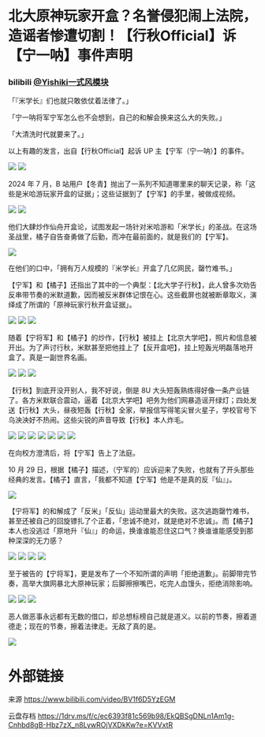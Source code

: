 # 北大原神玩家开盒？名誉侵犯闹上法院，造谣者惨遭切割！【行秋Official】诉【宁一呐】事件声明

### bilibili [@Yishiki一式风模块](https://space.bilibili.com/643362376)

「『米学长』们也就只敢依仗着法律了。」

「宁一呐将军宁军怎么也不会想到，自己的和解会换来这么大的失败。」

「大清洗时代就要来了。」

以上有趣的发言，出自【行秋Official】起诉 UP 主【宁军（宁一呐）】的事件。

![](https://raw.githubusercontent.com/bxx-114514/genshinimpact-and-media/refs/heads/main/images/BV1f6D5YzEGM/1.jpg)
![](https://raw.githubusercontent.com/bxx-114514/genshinimpact-and-media/refs/heads/main/images/BV1f6D5YzEGM/2.jpg)

2024 年 7 月，B 站用户【冬青】抛出了一系列不知道哪里来的聊天记录，称「这些是米哈游玩家开盒的证据」；这些证据到了【宁军】的手里，被做成视频。

![](https://raw.githubusercontent.com/bxx-114514/genshinimpact-and-media/refs/heads/main/images/BV1f6D5YzEGM/3.jpg)
![](https://raw.githubusercontent.com/bxx-114514/genshinimpact-and-media/refs/heads/main/images/BV1f6D5YzEGM/4.jpg)

他们大肆炒作仙舟开盒论，试图发起一场针对米哈游和「米学长」的圣战。在这场圣战里，橘子自告奋勇做了后勤，而冲在最前面的，就是我们的【宁军】。

![](https://raw.githubusercontent.com/bxx-114514/genshinimpact-and-media/refs/heads/main/images/BV1f6D5YzEGM/5.jpg)

在他们的口中，「拥有万人规模的『米学长』开盒了几亿网民，罄竹难书。」

【宁军】和【橘子】还指出了其中的一个典型：【北大学子行秋】，此人曾多次劝告反串带节奏的米默道歉，因而被反米群体记恨在心。这些截屏也就被断章取义，演绎成了所谓的「原神玩家行秋开盒证据」。

![](https://raw.githubusercontent.com/bxx-114514/genshinimpact-and-media/refs/heads/main/images/BV1f6D5YzEGM/6.jpg)
![](https://raw.githubusercontent.com/bxx-114514/genshinimpact-and-media/refs/heads/main/images/BV1f6D5YzEGM/7.jpg)
![](https://raw.githubusercontent.com/bxx-114514/genshinimpact-and-media/refs/heads/main/images/BV1f6D5YzEGM/8.jpg)

随着【宁将军】和【橘子】的炒作，【行秋】被挂上【北京大学吧】，照片和信息被开出。为了声讨行秋，米默甚至把他挂上了【反开盒吧】，挂上短轰光明磊落地开盒了。真是一副世界名画。

![](https://raw.githubusercontent.com/bxx-114514/genshinimpact-and-media/refs/heads/main/images/BV1f6D5YzEGM/9.jpg)
![](https://raw.githubusercontent.com/bxx-114514/genshinimpact-and-media/refs/heads/main/images/BV1f6D5YzEGM/10.jpg)
![](https://raw.githubusercontent.com/bxx-114514/genshinimpact-and-media/refs/heads/main/images/BV1f6D5YzEGM/11.jpg)

【行秋】到底开没开别人，我不好说，倒是 8U 大头短轰熟练得好像一条产业链了。各方米默联合震动，逼着【北京大学吧】吧务为他们网暴造谣开绿灯；四处发送【行秋】大头，昼夜短轰【行秋】全家，举报信写得笔尖冒火星子，学校官号下乌泱泱好不热闹。这些尖锐的声音导致【行秋】本人炸毛。

![](https://raw.githubusercontent.com/bxx-114514/genshinimpact-and-media/refs/heads/main/images/BV1f6D5YzEGM/12.jpg)
![](https://raw.githubusercontent.com/bxx-114514/genshinimpact-and-media/refs/heads/main/images/BV1f6D5YzEGM/13.jpg)
![](https://raw.githubusercontent.com/bxx-114514/genshinimpact-and-media/refs/heads/main/images/BV1f6D5YzEGM/14.jpg)
![](https://raw.githubusercontent.com/bxx-114514/genshinimpact-and-media/refs/heads/main/images/BV1f6D5YzEGM/15.jpg)
![](https://raw.githubusercontent.com/bxx-114514/genshinimpact-and-media/refs/heads/main/images/BV1f6D5YzEGM/16.jpg)
![](https://raw.githubusercontent.com/bxx-114514/genshinimpact-and-media/refs/heads/main/images/BV1f6D5YzEGM/17.jpg)
![](https://raw.githubusercontent.com/bxx-114514/genshinimpact-and-media/refs/heads/main/images/BV1f6D5YzEGM/18.jpg)

在向校方澄清后，将【宁军】告上了法庭。

10 月 29 日，根据【橘子】描述，（宁军的）应诉迎来了失败，也就有了开头那些经典的发言。【橘子】直言，「我都不知道【宁军】他是不是真的反『仙』」。

![](https://raw.githubusercontent.com/bxx-114514/genshinimpact-and-media/refs/heads/main/images/BV1f6D5YzEGM/19.jpg)

【宁将军】的和解成了「反米」「反仙」运动里最大的失败。这次逃跑罄竹难书，甚至还被自己的回旋镖扎了个正着，「忠诚不绝对，就是绝对不忠诚」。而【橘子】本人也没逃过「原地升『仙』」的命运，换谁谁能忍住这口气？换谁谁能感受到那种深深的无力感？

![](https://raw.githubusercontent.com/bxx-114514/genshinimpact-and-media/refs/heads/main/images/BV1f6D5YzEGM/20.jpg)
![](https://raw.githubusercontent.com/bxx-114514/genshinimpact-and-media/refs/heads/main/images/BV1f6D5YzEGM/21.jpg)
![](https://raw.githubusercontent.com/bxx-114514/genshinimpact-and-media/refs/heads/main/images/BV1f6D5YzEGM/22.jpg)
![](https://raw.githubusercontent.com/bxx-114514/genshinimpact-and-media/refs/heads/main/images/BV1f6D5YzEGM/23.jpg)

至于被告的【宁将军】，更是发布了一个不知所谓的声明「拒绝道歉」。前脚带完节奏，高举大旗网暴北大原神玩家；后脚擦擦嘴巴，吃完人血馒头，拒绝消除影响。

![](https://raw.githubusercontent.com/bxx-114514/genshinimpact-and-media/refs/heads/main/images/BV1f6D5YzEGM/24.jpg)
![](https://raw.githubusercontent.com/bxx-114514/genshinimpact-and-media/refs/heads/main/images/BV1f6D5YzEGM/25.jpg)
![](https://raw.githubusercontent.com/bxx-114514/genshinimpact-and-media/refs/heads/main/images/BV1f6D5YzEGM/26.jpg)

恶人做恶事永远都有无数的借口，却总想标榜自己就是道义。以前的节奏，擦着道德走；现在的节奏，擦着法律走。无敌了真的是。

![](https://raw.githubusercontent.com/bxx-114514/genshinimpact-and-media/refs/heads/main/images/BV1f6D5YzEGM/27.jpg)

# 外部链接

来源 https://www.bilibili.com/video/BV1f6D5YzEGM

云盘存档 https://1drv.ms/f/c/ec6393f81c569b98/EkQBSgDNLn1Am1g-Cnhbd8gB-Hbz7zX_n8LywROjVXDkKw?e=KVVxtR
